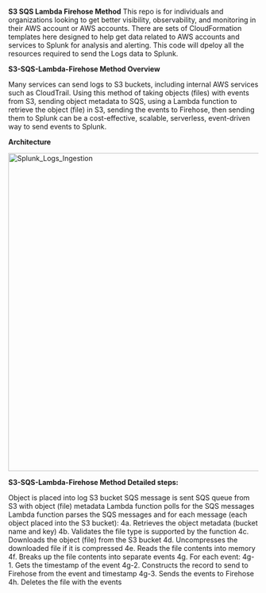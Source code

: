 **S3 SQS Lambda Firehose Method**
This repo is for individuals and organizations looking to get better visibility, observability, and monitoring in their AWS account or AWS accounts.  There are sets of CloudFormation templates here designed to help get data related to AWS accounts and services to Splunk for analysis and alerting. This code will dpeloy all the resources required to send the Logs data to Splunk.

**S3-SQS-Lambda-Firehose Method Overview**

Many services can send logs to S3 buckets, including internal AWS services such as CloudTrail. Using this method of taking objects (files) with events from S3, sending object metadata to SQS, using a Lambda function to retrieve the object (file) in S3, sending the events to Firehose, then sending them to Splunk can be a cost-effective, scalable, serverless, event-driven way to send events to Splunk.

**Architecture**

<img width="641" alt="Splunk_Logs_Ingestion" src="https://github.com/sisodiyapradeep/LogArchive-SplunkInfra-code/assets/51401756/cea3a8b7-0b1d-4b5f-bf82-c6fb51c84555">


**S3-SQS-Lambda-Firehose Method Detailed steps:**

Object is placed into log S3 bucket
SQS message is sent SQS queue from S3 with object (file) metadata
Lambda function polls for the SQS messages
Lambda function parses the SQS messages and for each message (each object placed into the S3 bucket): 4a. Retrieves the object metadata (bucket name and key) 4b. Validates the file type is supported by the function 4c. Downloads the object (file) from the S3 bucket 4d. Uncompresses the downloaded file if it is compressed 4e. Reads the file contents into memory 4f. Breaks up the file contents into separate events 4g. For each event: 4g-1. Gets the timestamp of the event 4g-2. Constructs the record to send to Firehose from the event and timestamp 4g-3. Sends the events to Firehose 4h. Deletes the file with the events
